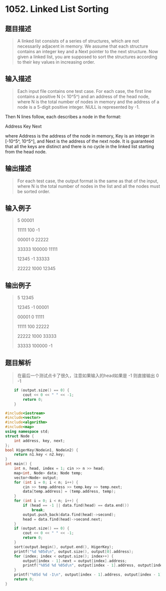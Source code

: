 # 1052. Linked List Sorting

## 题目描述

> A linked list consists of a series of structures, which are not necessarily adjacent in memory. We assume that each structure contains an integer key and a Next pointer to the next structure. Now given a linked list, you are supposed to sort the structures according to their key values in increasing order.

## 输入描述

> Each input file contains one test case. For each case, the first line contains a positive N (< 10^5^) and an address of the head node, where N is the total number of nodes in memory and the address of a node is a 5-digit positive integer. NULL is represented by -1.

Then N lines follow, each describes a node in the format:

Address Key Next

where Address is the address of the node in memory, Key is an integer in [-10^5^, 10^5^], and Next is the address of the next node. It is guaranteed that all the keys are distinct and there is no cycle in the linked list starting from the head node.

## 输出描述

>For each test case, the output format is the same as that of the input, where N is the total number of nodes in the list and all the nodes must be sorted order.

## 输入例子

> 5 00001
>
>11111 100 -1
>
>00001 0 22222
>
>33333 100000 11111
>
>12345 -1 33333
>
>22222 1000 12345

## 输出例子

> 5 12345
>
>12345 -1 00001
>
>00001 0 11111
>
>11111 100 22222
>
>22222 1000 33333
>
>33333 100000 -1

## 题目解析

>在最后一个测试点卡了很久，注意如果输入的head如果是 -1 则直接输出 0 -1
```C++
    if (output.size() == 0) {
		cout << 0 << " " << -1;
		return 0;
	}
```

```C++
#include<iostream>
#include<vector>
#include<algorithm>
#include<map>
using namespace std;
struct Node {
	int address, key, next;
};
bool HigerKey(Node&n1, Node&n2) {
	return n1.key < n2.key;
}
int main() {
	int n, head, index = 1; cin >> n >> head;
	map<int, Node> data; Node temp;
	vector<Node> output;
	for (int i = 0; i < n; i++) {
		cin >> temp.address >> temp.key >> temp.next;
		data[temp.address] = (temp.address, temp);
	}
	for (int i = 0; i < n; i++) {
		if (head == -1 || data.find(head) == data.end())
			break;
		output.push_back(data.find(head)->second);
		head = data.find(head)->second.next;
	}
	if (output.size() == 0) {
		cout << 0 << " " << -1;
		return 0;
	}
	sort(output.begin(), output.end(), HigerKey);
	printf("%d %05d\n", output.size(), output[0].address);
	for (index; index < output.size(); index++) {
		output[index - 1].next = output[index].address;
		printf("%05d %d %05d\n", output[index - 1].address, output[index - 1].key, output[index - 1].next);
	}
	printf("%05d %d -1\n", output[index - 1].address, output[index - 1].key);
	return 0;
}
```